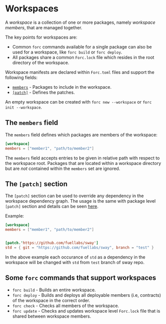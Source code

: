 # Workspaces

A *workspace* is a collection of one or more packages, namely *workspace members*, that are managed together.

The key points for workspaces are:

* Common `forc` commands available for a single package can also be used for a workspace, like `forc build` or `forc deploy`.
* All packages share a common `Forc.lock` file which resides in the root directory of the workspace.

Workspace manifests are declared within `Forc.toml` files and support the following fields:

* [`members`](#the-members-field) - Packages to include in the workspace.
* [`[patch]`](#the-patch-section) - Defines the patches.

An empty workspace can be created with `forc new --workspace` or `forc init --workspace`.

## The `members` field

The `members` field defines which packages are members of the workspace:

```toml
[workspace]
members = ["member1", "path/to/member2"]
```

The `members` field accepts entries to be given in relative path with respect to the workspace root.
Packages that are located within a workspace directory but are *not* contained within the `members` set are ignored.

## The `[patch]` section

The `[patch]` section can be used to override any dependency in the workspace dependency graph. The usage is the same with package level `[patch]` section and details can be seen [here](./manifest_reference.md#the-patch-section).

Example:

```toml
[workspace]
members = ["member1", "path/to/member2"]


[patch.'https://github.com/fuellabs/sway']
std = { git = "https://github.com/fuellabs/sway", branch = "test" }
```

In the above example each occurance of `std` as a dependency in the workspace will be changed with `std` from `test` branch of sway repo.

## Some `forc` commands that support workspaces

* `forc build` - Builds an entire workspace.
* `forc deploy` - Builds and deploys all deployable members (i.e, contracts) of the workspace in the correct order.
* `forc check` - Checks all members of the workspace.
* `forc update` - Checks and updates workspace level `Forc.lock` file that is shared between workspace members.
